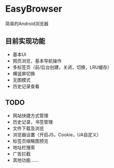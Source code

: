 # EasyBrowser
简易的Android浏览器

## 目前实现功能
- 基本UI
- 网页浏览，基本导航操作
- 多标签页（前/后台创建，关闭，切换，LRU缓存）
- 横竖屏切换
- 无图模式
- 历史记录查看

## TODO
- 网站快捷方式管理
- 历史记录，书签管理
- 文件下载及浏览
- 浏览器设置（开启JS，Cookie，UA自定义）
- 标签页缩略图预览
- 地址栏搜索
- 广告拦截
- 其他功能……